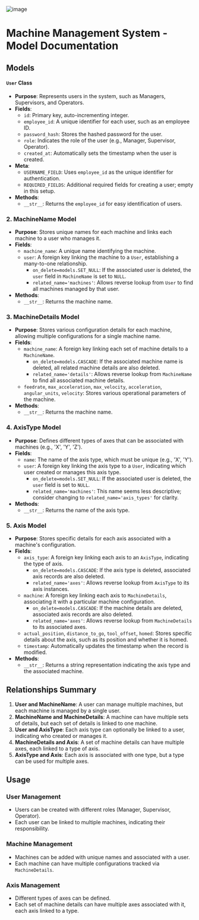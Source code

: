 ![image](https://github.com/user-attachments/assets/5e83e741-03b3-449f-a72d-bab9d20497f3)





# Machine Management System - Model Documentation


## Models


#### `User` Class

- **Purpose**: Represents users in the system, such as Managers, Supervisors, and Operators.
- **Fields**:
  - `id`: Primary key, auto-incrementing integer.
  - `employee_id`: A unique identifier for each user, such as an employee ID.
  - `password_hash`: Stores the hashed password for the user.
  - `role`: Indicates the role of the user (e.g., Manager, Supervisor, Operator).
  - `created_at`: Automatically sets the timestamp when the user is created.
- **Meta**:
  - `USERNAME_FIELD`: Uses `employee_id` as the unique identifier for authentication.
  - `REQUIRED_FIELDS`: Additional required fields for creating a user; empty in this setup.
- **Methods**:
  - `__str__`: Returns the `employee_id` for easy identification of users.

### 2. MachineName Model

- **Purpose**: Stores unique names for each machine and links each machine to a user who manages it.
- **Fields**:
  - `machine_name`: A unique name identifying the machine.
  - `user`: A foreign key linking the machine to a `User`, establishing a many-to-one relationship.
    - `on_delete=models.SET_NULL`: If the associated user is deleted, the `user` field in `MachineName` is set to `NULL`.
    - `related_name='machines'`: Allows reverse lookup from `User` to find all machines managed by that user.
- **Methods**:
  - `__str__`: Returns the machine name.

### 3. MachineDetails Model

- **Purpose**: Stores various configuration details for each machine, allowing multiple configurations for a single machine name.
- **Fields**:
  - `machine_name`: A foreign key linking each set of machine details to a `MachineName`.
    - `on_delete=models.CASCADE`: If the associated machine name is deleted, all related machine details are also deleted.
    - `related_name='details'`: Allows reverse lookup from `MachineName` to find all associated machine details.
  - `feedrate`, `max_acceleration`, `max_velocity`, `acceleration`, `angular_units`, `velocity`: Stores various operational parameters of the machine.
- **Methods**:
  - `__str__`: Returns the machine name.

### 4. AxisType Model

- **Purpose**: Defines different types of axes that can be associated with machines (e.g., 'X', 'Y', 'Z').
- **Fields**:
  - `name`: The name of the axis type, which must be unique (e.g., 'X', 'Y').
  - `user`: A foreign key linking the axis type to a `User`, indicating which user created or manages this axis type.
    - `on_delete=models.SET_NULL`: If the associated user is deleted, the `user` field is set to `NULL`.
    - `related_name='machines'`: This name seems less descriptive; consider changing to `related_name='axis_types'` for clarity.
- **Methods**:
  - `__str__`: Returns the name of the axis type.

### 5. Axis Model

- **Purpose**: Stores specific details for each axis associated with a machine's configuration.
- **Fields**:
  - `axis_type`: A foreign key linking each axis to an `AxisType`, indicating the type of axis.
    - `on_delete=models.CASCADE`: If the axis type is deleted, associated axis records are also deleted.
    - `related_name='axes'`: Allows reverse lookup from `AxisType` to its axis instances.
  - `machine`: A foreign key linking each axis to `MachineDetails`, associating it with a particular machine configuration.
    - `on_delete=models.CASCADE`: If the machine details are deleted, associated axis records are also deleted.
    - `related_name='axes'`: Allows reverse lookup from `MachineDetails` to its associated axes.
  - `actual_position`, `distance_to_go`, `tool_offset`, `homed`: Stores specific details about the axis, such as its position and whether it is homed.
  - `timestamp`: Automatically updates the timestamp when the record is modified.
- **Methods**:
  - `__str__`: Returns a string representation indicating the axis type and the associated machine.

## Relationships Summary

1. **User and MachineName**: A user can manage multiple machines, but each machine is managed by a single user.
2. **MachineName and MachineDetails**: A machine can have multiple sets of details, but each set of details is linked to one machine.
3. **User and AxisType**: Each axis type can optionally be linked to a user, indicating who created or manages it.
4. **MachineDetails and Axis**: A set of machine details can have multiple axes, each linked to a type of axis.
5. **AxisType and Axis**: Each axis is associated with one type, but a type can be used for multiple axes.

## Usage

### User Management

- Users can be created with different roles (Manager, Supervisor, Operator).
- Each user can be linked to multiple machines, indicating their responsibility.

### Machine Management

- Machines can be added with unique names and associated with a user.
- Each machine can have multiple configurations tracked via `MachineDetails`.

### Axis Management

- Different types of axes can be defined.
- Each set of machine details can have multiple axes associated with it, each axis linked to a type.

